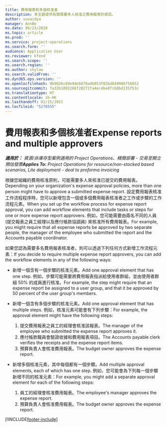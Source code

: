 ```yaml
---
title: 費用報表和多個核准者
description: 本主題提供有關需要多人核准之費用報表的資訊。
author: suvaidya
manager: AnnBe
ms.date: 09/23/2020
ms.topic: article
ms.prod: ''
ms.service: project-operations
ms.search.form: ''
audience: Application User
ms.reviewer: kfend
ms.search.scope: ''
ms.search.region: ''
ms.author: shylaw
ms.search.validFrom: ''
ms.dyn365.ops.version: ''
ms.openlocfilehash: 9b9826c89e9deb870adb053f82bd049906f56052
ms.sourcegitcommit: fa32b1893286f20271fa4ec4be8fc68bd135f53c
ms.translationtype: HT
ms.contentlocale: zh-HK
ms.lasthandoff: 02/15/2021
ms.locfileid: "5276555"
---
```

# <a name="expense-reports-and-multiple-approvers"></a><span data-ttu-id="928b7-103">費用報表和多個核准者</span><span class="sxs-lookup"><span data-stu-id="928b7-103">Expense reports and multiple approvers</span></span>

<span data-ttu-id="928b7-104">_**適用於：** 資源/非庫存型案例適用的 Project Operations、精簡部署 - 交易至開立預估發票_</span><span class="sxs-lookup"><span data-stu-id="928b7-104">_**Applies To:** Project Operations for resource/non-stocked based scenarios, Lite deployment - deal to proforma invoicing_</span></span>

<span data-ttu-id="928b7-105">根據您組織的費用核准原則，可能需要多人來核准已提交的費用報表。</span><span class="sxs-lookup"><span data-stu-id="928b7-105">Depending on your organization's expense approval policies, more than one person might have to approve a submitted expense report.</span></span> <span data-ttu-id="928b7-106">設定費用報表核准工作流程程序時，您可以新增包含一個或多個費用報表核准者之工作或步驟的工作流程元素。</span><span class="sxs-lookup"><span data-stu-id="928b7-106">When you set up the workflow process for expense report approval, you can add workflow elements that include tasks or steps for one or more expense report approvers.</span></span> <span data-ttu-id="928b7-107">例如，您可能需要由兩名不同的人員 (提交報表之員工經理以及應付帳款協調員) 來核准所有費用報表。</span><span class="sxs-lookup"><span data-stu-id="928b7-107">For example, you might require that all expense reports be approved by two separate people, the manager of the employee who submitted the report and the Accounts payable coordinator.</span></span>

<span data-ttu-id="928b7-108">如果您認為需要多名費用報表核准者，則可以透過下列任何方式新增工作流程元素：</span><span class="sxs-lookup"><span data-stu-id="928b7-108">If you decide to require multiple expense report approvers, you can add the workflow elements in any of the following ways:</span></span>

- <span data-ttu-id="928b7-109">新增一個含有一個步驟的核准元素。</span><span class="sxs-lookup"><span data-stu-id="928b7-109">Add one approval element that has one step.</span></span> <span data-ttu-id="928b7-110">例如，步驟可能需要將費用報表指派給使用者群組，並由使用者群組 50% 的成員進行核准。</span><span class="sxs-lookup"><span data-stu-id="928b7-110">For example, the step might require that an expense report be assigned to a user group, and that it be approved by 50 percent of the user group's members.</span></span>
- <span data-ttu-id="928b7-111">新增一個含有多個步驟的核准元素。</span><span class="sxs-lookup"><span data-stu-id="928b7-111">Add one approval element that has multiple steps.</span></span> <span data-ttu-id="928b7-112">例如，核准元素可能會有下列步驟：</span><span class="sxs-lookup"><span data-stu-id="928b7-112">For example, the approval element might have the following steps:</span></span>

    1. <span data-ttu-id="928b7-113">提交費用報表之員工的經理會核准該報表。</span><span class="sxs-lookup"><span data-stu-id="928b7-113">The manager of the employee who submitted the expense report approves it.</span></span>
    2. <span data-ttu-id="928b7-114">應付帳款職員會驗證收據和費用報表項目。</span><span class="sxs-lookup"><span data-stu-id="928b7-114">The Accounts payable clerk verifies the receipts and the expense report items.</span></span>
    3. <span data-ttu-id="928b7-115">預算負責人會核准費用報表。</span><span class="sxs-lookup"><span data-stu-id="928b7-115">The budget owner approves the expense report.</span></span>

- <span data-ttu-id="928b7-116">新增多個核准元素，其中每個都有一個步驟。</span><span class="sxs-lookup"><span data-stu-id="928b7-116">Add multiple approval elements, each of which has one step.</span></span> <span data-ttu-id="928b7-117">例如，您可能會為下列每一個步驟新增不同的核准元素：</span><span class="sxs-lookup"><span data-stu-id="928b7-117">For example, you might add a separate approval element for each of the following steps:</span></span>

    1. <span data-ttu-id="928b7-118">員工的經理會核准費用報表。</span><span class="sxs-lookup"><span data-stu-id="928b7-118">The employee's manager approves the expense report.</span></span>
    2. <span data-ttu-id="928b7-119">預算負責人會核准費用報表。</span><span class="sxs-lookup"><span data-stu-id="928b7-119">The budget owner approves the expense report.</span></span>


[!INCLUDE[footer-include](../includes/footer-banner.md)]